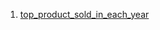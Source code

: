 1. [top_product_sold_in_each_year](https://github.com/mantukumardeka/sql/blob/1154c729c17f08ac28e99e9425271346e0cdcdfa/top_product_sold_in_each_year.md )